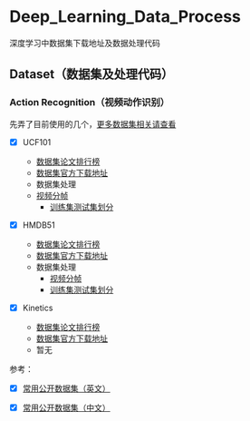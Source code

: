 # Deep_Learning_Data_Process
 深度学习中数据集下载地址及数据处理代码

## Dataset（数据集及处理代码）

### Action Recognition（视频动作识别）

先弄了目前使用的几个，[更多数据集相关请查看](https://paperswithcode.com/task/action-recognition-in-videos)

- [x] UCF101
  - [数据集论文排行榜](https://paperswithcode.com/sota/action-recognition-in-videos-on-ucf101)
  - [数据集官方下载地址](https://www.crcv.ucf.edu/data/UCF101.php)
  - 数据集处理
  - [视频分帧](https://github.com/394481125/Deep_Learning_Data_Process/blob/main/UCF101/data_process_UCF101_video_split.py) 
    - [训练集测试集划分](https://github.com/394481125/Deep_Learning_Data_Process/blob/main/UCF101/data_process_UCF101_label_write.py) 
  
- [x] HMDB51
  - [数据集论文排行榜](https://paperswithcode.com/sota/action-recognition-in-videos-on-hmdb-51)
  - [数据集官方下载地址](https://serre-lab.clps.brown.edu/resource/hmdb-a-large-human-motion-database/)
  - 数据集处理
    - [视频分帧](https://github.com/394481125/Deep_Learning_Data_Process/blob/main/HMDB51/data_process_HMDB_video_split.py) 
    - [训练集测试集划分](https://github.com/394481125/Deep_Learning_Data_Process/blob/main/HMDB51/data_process_HMDB_label_write.py) 

- [x] Kinetics
  - [数据集论文排行榜](https://paperswithcode.com/dataset/kinetics)
  - [数据集官方下载地址](https://deepmind.com/research/open-source/kinetics)
  - 暂无

参考：

- [x] [常用公开数据集（英文）](https://homepages.inf.ed.ac.uk/rbf/CVonline/Imagedbase.htm)

- [x] [常用公开数据集（中文）](https://blog.csdn.net/weixin_41036461/article/details/80667690?utm_medium=distribute.pc_relevant.none-task-blog-2%7Edefault%7EBlogCommendFromMachineLearnPai2%7Edefault-3.control&dist_request_id=1332048.364.16193541378181833&depth_1-utm_source=distribute.pc_relevant.none-task-blog-2%7Edefault%7EBlogCommendFromMachineLearnPai2%7Edefault-3.control)